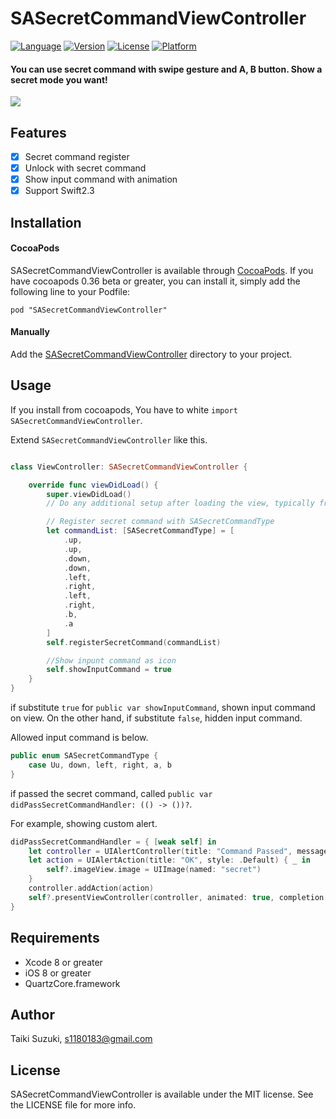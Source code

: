 # SASecretCommandViewController

[![Language](http://img.shields.io/badge/language-swift-brightgreen.svg?style=flat
)](https://developer.apple.com/swift)
[![Version](https://img.shields.io/cocoapods/v/SASecretCommandViewController.svg?style=flat)](http://cocoadocs.org/docsets/SASecretCommandViewController)
[![License](https://img.shields.io/cocoapods/l/SASecretCommandViewController.svg?style=flat)](http://cocoadocs.org/docsets/SASecretCommandViewController)
[![Platform](https://img.shields.io/cocoapods/p/SASecretCommandViewController.svg?style=flat)](http://cocoadocs.org/docsets/SASecretCommandViewController)

#### You can use secret command with swipe gesture and A, B button. Show a secret mode you want!

![](./SampleImage/secret.gif)

## Features

- [x] Secret command register
- [x] Unlock with secret command
- [x] Show input command with animation
- [x] Support Swift2.3

## Installation

#### CocoaPods

SASecretCommandViewController is available through [CocoaPods](http://cocoapods.org). If you have cocoapods 0.36 beta or greater, you can install
it, simply add the following line to your Podfile:

    pod "SASecretCommandViewController"

#### Manually

Add the [SASecretCommandViewController](./SASecretCommandViewController) directory to your project.

## Usage

If you install from cocoapods, You have to white `import SASecretCommandViewController`.

Extend `SASecretCommandViewController` like this.

```swift

class ViewController: SASecretCommandViewController {

    override func viewDidLoad() {
        super.viewDidLoad()
        // Do any additional setup after loading the view, typically from a nib.

        // Register secret command with SASecretCommandType
        let commandList: [SASecretCommandType] = [
            .up,
            .up,
            .down,
            .down,
            .left,
            .right,
            .left,
            .right,
            .b,
            .a
        ]
        self.registerSecretCommand(commandList)

        //Show inpunt command as icon
        self.showInputCommand = true
    }
}

```

if substitute `true` for `public var showInputCommand`, shown input command on view. On the other hand, if substitute `false`, hidden input command.

Allowed input command is below.

```swift
public enum SASecretCommandType {
    case Uu, down, left, right, a, b
}
```

if passed the secret command, called `public var didPassSecretCommandHandler: (() -> ())?`.

For example, showing custom alert.

```swift
didPassSecretCommandHandler = { [weak self] in
    let controller = UIAlertController(title: "Command Passed", message: "This is secret mode!!", preferredStyle: .Alert)
    let action = UIAlertAction(title: "OK", style: .Default) { _ in
        self?.imageView.image = UIImage(named: "secret")
    }
    controller.addAction(action)
    self?.presentViewController(controller, animated: true, completion: nil)
}
```

## Requirements

- Xcode 8 or greater
- iOS 8 or greater
- QuartzCore.framework

## Author

Taiki Suzuki, s1180183@gmail.com

## License

SASecretCommandViewController is available under the MIT license. See the LICENSE file for more info.
